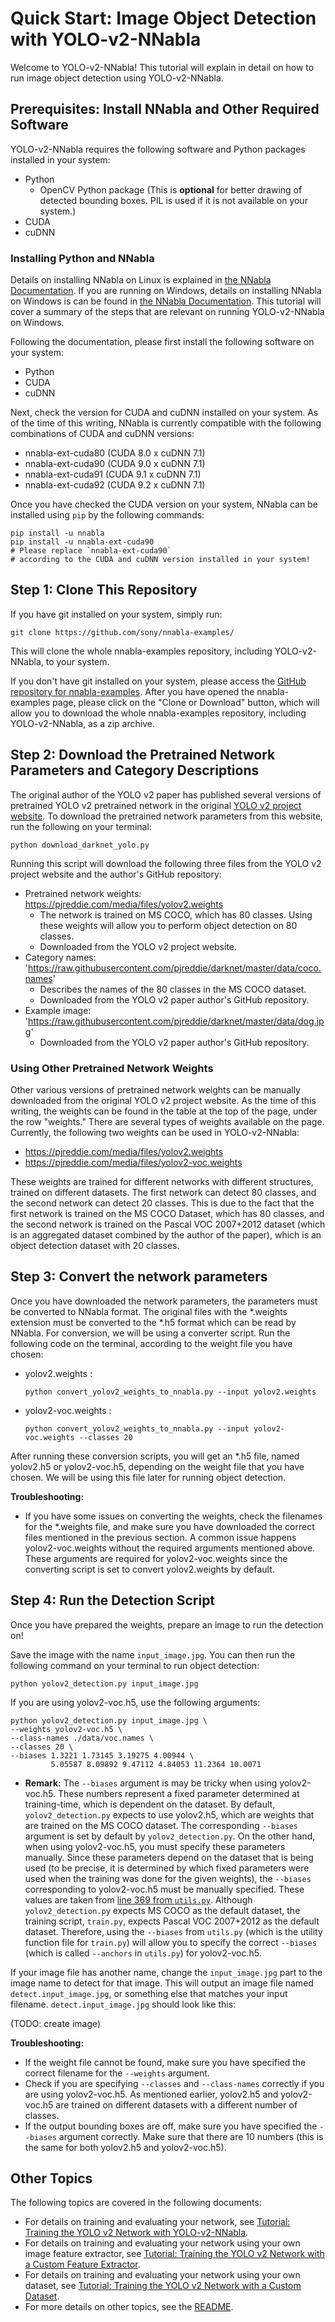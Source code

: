 # Quick Start: Image Object Detection with YOLO-v2-NNabla
Welcome to YOLO-v2-NNabla! This tutorial will explain in detail on how to run image object detection using YOLO-v2-NNabla.


## Prerequisites: Install NNabla and Other Required Software
YOLO-v2-NNabla requires the following software and Python packages installed in your system:

- Python
  - OpenCV Python package (This is **optional** for better drawing of detected bounding boxes. PIL is used if it is not available on your system.)
- CUDA
- cuDNN

### Installing Python and NNabla
Details on installing NNabla on Linux is explained in [the NNabla Documentation](https://nnabla.readthedocs.io/en/latest/python/install_on_linux.html). If you are running on Windows, details on installing NNabla on Windows is can be found in [the NNabla Documentation](https://nnabla.readthedocs.io/en/latest/python/install_on_windows.html). This tutorial will cover a summary of the steps that are relevant on running YOLO-v2-NNabla on Windows.

Following the documentation, please first install the following software on your system:

- Python
- CUDA
- cuDNN

Next, check the version for CUDA and cuDNN installed on your system. As of the time of this writing, NNabla is currently compatible with the following combinations of CUDA and cuDNN versions:

- nnabla-ext-cuda80 (CUDA 8.0 x cuDNN 7.1)
- nnabla-ext-cuda90 (CUDA 9.0 x cuDNN 7.1)
- nnabla-ext-cuda91 (CUDA 9.1 x cuDNN 7.1)
- nnabla-ext-cuda92 (CUDA 9.2 x cuDNN 7.1)

Once you have checked the CUDA version on your system, NNabla can be installed using `pip` by the following commands:
```
pip install -u nnabla
pip install -u nnabla-ext-cuda90
# Please replace `nnabla-ext-cuda90`
# according to the CUDA and cuDNN version installed in your system!
```

## Step 1: Clone This Repository
If you have git installed on your system, simply run:
```
git clone https://github.com/sony/nnabla-examples/
```
This will clone the whole nnabla-examples repository, including YOLO-v2-NNabla, to your system.

If you don't have git installed on your system, please access the [GitHub repository for nnabla-examples](https://github.com/sony/nnabla-examples/). After you have opened the nnabla-examples page, please click on the "Clone or Download" button, which will allow you to download the whole nnabla-examples repository, including YOLO-v2-NNabla, as a zip archive.


## Step 2: Download the Pretrained Network Parameters and Category Descriptions
The original author of the YOLO v2 paper has published several versions of pretrained YOLO v2 pretrained network in the original [YOLO v2 project website](https://pjreddie.com/darknet/yolov2/). To download the pretrained network parameters from this website, run the following on your terminal:
```
python download_darknet_yolo.py
```
Running this script will download the following three files from the YOLO v2 project website and the author's GitHub repository:
- Pretrained network weights: https://pjreddie.com/media/files/yolov2.weights
  - The network is trained on MS COCO, which has 80 classes. Using these weights will allow you to perform object detection on 80 classes.
  - Downloaded from the YOLO v2 project website.
- Category names: 'https://raw.githubusercontent.com/pjreddie/darknet/master/data/coco.names'
  - Describes the names of the 80 classes in the MS COCO dataset.
  - Downloaded from the YOLO v2 paper author's GitHub repository.
- Example image: 'https://raw.githubusercontent.com/pjreddie/darknet/master/data/dog.jpg'
  - Downloaded from the YOLO v2 paper author's GitHub repository.

### Using Other Pretrained Network Weights
Other various versions of pretrained network weights can be manually downloaded from the original YOLO v2 project website. As the time of this writing, the weights can be found in the table at the top of the page, under the row "weights." There are several types of weights available on the page. Currently, the following two weights can be used in YOLO-v2-NNabla:

- https://pjreddie.com/media/files/yolov2.weights
- https://pjreddie.com/media/files/yolov2-voc.weights

These weights are trained for different networks with different structures, trained on different datasets. The first network can detect 80 classes, and the second network can detect 20 classes. This is due to the fact that the first network is trained on the MS COCO Dataset, which has 80 classes, and the second network is trained on the Pascal VOC 2007+2012 dataset (which is an aggregated dataset combined by the author of the paper), which is an object detection dataset with 20 classes.


## Step 3: Convert the network parameters
Once you have downloaded the network parameters, the parameters must be converted to NNabla format. The original files with the \*.weights extension must be converted to the \*.h5 format which can be read by NNabla. For conversion, we will be using a converter script. Run the following code on the terminal, according to the weight file you have chosen:

- yolov2.weights :
  ```
  python convert_yolov2_weights_to_nnabla.py --input yolov2.weights
  ```
- yolov2-voc.weights :
  ```
  python convert_yolov2_weights_to_nnabla.py --input yolov2-voc.weights --classes 20
  ```

After running these conversion scripts, you will get an \*.h5 file, named yolov2.h5 or yolov2-voc.h5, depending on the weight file that you have chosen. We will be using this file later for running object detection.

**Troubleshooting:**
- If you have some issues on converting the weights, check the filenames for the \*.weights file, and make sure you have downloaded the correct files mentioned in the previous section. A common issue happens yolov2-voc.weights without the required arguments mentioned above. These arguments are required for yolov2-voc.weights since the converting script is set to convert yolov2.weights by default.


## Step 4: Run the Detection Script
Once you have prepared the weights, prepare an image to run the detection on!

Save the image with the name `input_image.jpg`. You can then run the following command on your terminal to run object detection:
```
python yolov2_detection.py input_image.jpg
```

If you are using yolov2-voc.h5, use the following arguments:
```
python yolov2_detection.py input_image.jpg \
--weights yolov2-voc.h5 \
--class-names ./data/voc.names \
--classes 20 \
--biases 1.3221 1.73145 3.19275 4.00944 \
         5.05587 8.09892 9.47112 4.84053 11.2364 10.0071
```
- **Remark:** The `--biases` argument is may be tricky when using yolov2-voc.h5. These numbers represent a fixed parameter determined at training-time, which is dependent on the dataset. By default, `yolov2_detection.py` expects to use yolov2.h5, which are weights that are trained on the MS COCO dataset. The corresponding `--biases` argument is set by default by `yolov2_detection.py`. On the other hand, when using yolov2-voc.h5, you must specify these parameters manually. Since these parameters depend on the dataset that is being used (to be precise, it is determined by which fixed parameters were used when the training was done for the given weights), the `--biases` corresponding to yolov2-voc.h5 must be manually specified. These values are taken from [line 369 from `utils.py`](https://github.com/sony/nnabla-examples/blob/master/object-detection/yolov2/utils.py#L369). Although `yolov2_detection.py` expects MS COCO as the default dataset, the training script, `train.py`, expects Pascal VOC 2007+2012 as the default dataset. Therefore, using the `--biases` from `utils.py` (which is the utility function file for `train.py`) will allow you to specify the correct `--biases` (which is called `--anchors` in `utils.py`) for yolov2-voc.h5.

If your image file has another name, change the `input_image.jpg` part to the image name to detect for that image. This will output an image file named `detect.input_image.jpg`, or something else that matches your input filename. `detect.input_image.jpg` should look like this:

(TODO: create image)

**Troubleshooting:**
- If the weight file cannot be found, make sure you have specified the correct filename for the `--weights` argument.
- Check if you are specifying `--classes` and `--class-names` correctly if you are using yolov2-voc.h5. As mentioned earlier, yolov2.h5 and yolov2-voc.h5 are trained on different datasets with a different number of classes.
- If the output bounding boxes are off, make sure you have specified the `--biases` argument correctly. Make sure that there are 10 numbers (this is the same for both yolov2.h5 and yolov2-voc.h5).


## Other Topics
The following topics are covered in the following documents:

- For details on training and evaluating your network, see [Tutorial: Training the YOLO v2 Network with YOLO-v2-NNabla](./tutorial/tutorial_training.md).
- For details on training and evaluating your network using your own image feature extractor, see [Tutorial: Training the YOLO v2 Network with a Custom Feature Extractor](./tutorial/tutorial_custom_features.md).
- For details on training and evaluating your network using your own dataset, see [Tutorial: Training the YOLO v2 Network with a Custom Dataset](./tutorial/tutorial_custom_dataset.md).
- For more details on other topics, see the [README](./README.md).
